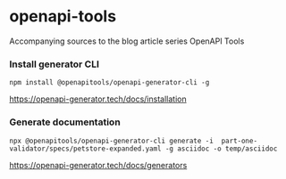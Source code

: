 # openapi-tools
Accompanying sources to the blog article series OpenAPI Tools

### Install generator CLI

    npm install @openapitools/openapi-generator-cli -g

https://openapi-generator.tech/docs/installation

### Generate documentation

    npx @openapitools/openapi-generator-cli generate -i  part-one-validator/specs/petstore-expanded.yaml -g asciidoc -o temp/asciidoc

https://openapi-generator.tech/docs/generators
